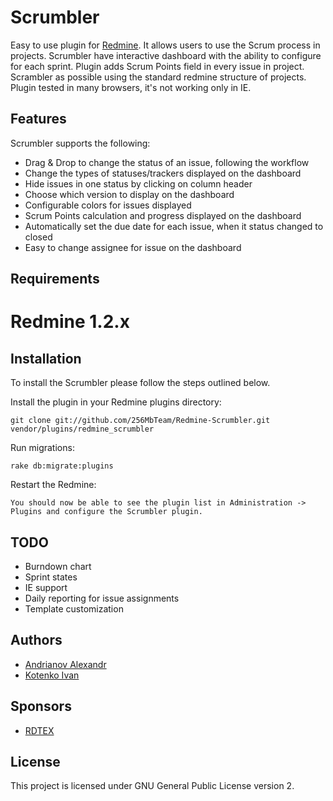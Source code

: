 Scrumbler
=========

Easy to use plugin for [Redmine](http://http://www.redmine.org/). It allows users to use the Scrum process in projects.
Scrumbler have interactive dashboard with the ability to configure for each sprint. 
Plugin adds Scrum Points field in every issue in project.
Scrambler as possible using the standard redmine structure of projects.
Plugin tested in many browsers, it's not working only in IE.

Features
--------

Scrumbler supports the following:

* Drag & Drop to change the status of an issue, following the workflow
* Change the types of statuses/trackers displayed on the dashboard
* Hide issues in one status by clicking on column header
* Choose which version to display on the dashboard
* Configurable colors for issues displayed
* Scrum Points calculation and progress displayed on the dashboard
* Automatically set the due date for each issue, when it status changed to closed
* Easy to change assignee for issue on the dashboard

Requirements
------------

# Redmine 1.2.x

Installation
------------

To install the Scrumbler please follow the steps outlined below.

Install the plugin in your Redmine plugins directory:
    
    git clone git://github.com/256MbTeam/Redmine-Scrumbler.git vendor/plugins/redmine_scrumbler

Run migrations:

    rake db:migrate:plugins

Restart the Redmine:

    You should now be able to see the plugin list in Administration -> Plugins and configure the Scrumbler plugin.

TODO
----

* Burndown chart
* Sprint states 
* IE support
* Daily reporting for issue assignments
* Template customization


Authors
-------

* [Andrianov Alexandr](http://github.com/zloydadka)
* [Kotenko Ivan](http://github.com/xeta)

Sponsors
--------

* [RDTEX](http://rdtex.ru/)

License
-------

This project is licensed under GNU General Public License version 2.

